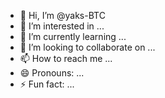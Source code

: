 - 👋 Hi, I’m @yaks-BTC
- 👀 I’m interested in ...
- 🌱 I’m currently learning ...
- 💞️ I’m looking to collaborate on ...
- 📫 How to reach me ...
- 😄 Pronouns: ...
- ⚡ Fun fact: ...

<!---
yaks-BTC/yaks-BTC is a ✨ special ✨ repository because its `README.md` (this file) appears on your GitHub profile.
You can click the Preview link to take a look at your changes.
--->
